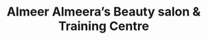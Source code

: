 ---
title: "Almeer Almeera’s Beauty salon & Training Centre"
url: /karachi/almeer-almeeras-beauty-salon-und-training-centre/
shop: Kosmetik
---